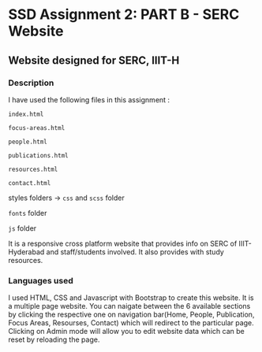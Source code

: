 # SSD Assignment 2: PART B - SERC Website

## Website designed for SERC, IIIT-H

### Description

I have used the following files in this assignment :

`index.html`

`focus-areas.html`

`people.html`

`publications.html`

`resources.html`

`contact.html`

styles folders -> `css` and `scss` folder

`fonts` folder

`js` folder

It is a responsive cross platform website that provides info on SERC of IIIT-Hyderabad and staff/students involved. It also provides with study resources.

### Languages used

I used HTML, CSS and Javascript with Bootstrap to create this website. It is a multiple page website. You can naigate between the 6 available sections by clicking the respective one on navigation bar(Home, People, Publication, Focus Areas, Resourses, Contact) which will redirect to the particular page. 
Clicking on Admin mode will allow you to edit website data which can be reset by reloading the page.

